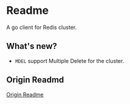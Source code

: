 # Readme

A go client for Redis cluster.

## What's new?

- `MDEL` support
	Multiple Delete for the cluster.


## Origin Readmd

[Origin Readme](README_ORIGIN.md)
